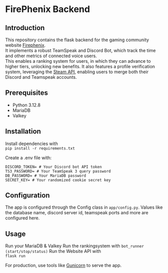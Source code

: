 # FirePhenix Backend
## Introduction
This repository contains the flask backend for the gaming community website [Firephenix](firephenix.de).  
It implements a robust TeamSpeak and Discord Bot, which track the time and other metrics of connected voice users.  
This enables a ranking system for users, in which they can advance to higher tiers, unlocking new benefits.
It also features a profile verification system, leveraging the [Steam API](https://developer.valvesoftware.com/wiki/Steam_Web_API),
enabling users to merge both their Discord and Teamspeak accounts.
## Prerequisites
- Python 3.12.8
- MariaDB
- Valkey

## Installation 
Install dependencies with  
`pip install -r requirements.txt`  

Create a .env file with:
```
DISCORD_TOKEN= # Your Discord bot API token
TS3_PASSWORD= # Your TeamSpeak 3 query password
DB_PASSWORD= # Your MariaDB password
SECRET_KEY= # Your randomized cookie secret key
```

## Configuration
The app is configured through the Config class in `app/config.py`.
Values like the database name, discord server id, teamspeak ports and more are configured here.

## Usage
Run your MariaDB & Valkey
Run the rankingsystem with
`bot_runner (start/stop/status)`
Run the Website API with  
`flask run`  

For production, use tools like [Gunicorn](https://gunicorn.org/) to serve the app.

